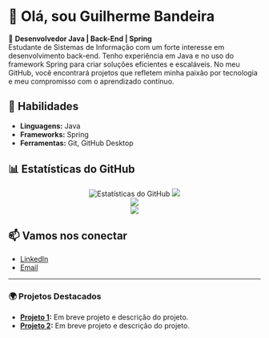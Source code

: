# 👋 Olá, sou Guilherme Bandeira

🚀 **Desenvolvedor Java | Back-End | Spring**  
Estudante de Sistemas de Informação com um forte interesse em desenvolvimento back-end. Tenho experiência em Java e no uso do framework Spring para criar soluções eficientes e escaláveis. No meu GitHub, você encontrará projetos que refletem minha paixão por tecnologia e meu compromisso com o aprendizado contínuo.

## 🔧 **Habilidades**
- **Linguagens:** Java
- **Frameworks:** Spring
- **Ferramentas:** Git, GitHub Desktop

## 📊 **Estatísticas do GitHub**

<div align="center">
  <img src="https://github-readme-stats.vercel.app/api?username=DevGuiBan&show_icons=true&theme=radical" alt="Estatísticas do GitHub" />
  <img src="https://github-readme-streak-stats.herokuapp.com/?user=DevGuiBan&theme=radical" />
</div>

<div align="center">
  <img src="https://github-readme-stats.vercel.app/api/top-langs/?username=DevGuiBan&layout=compact&theme=radical" />
</div>

<div align="center">
  <img src="https://github-profile-summary-cards.vercel.app/api/cards/profile-details?username=DevGuiBan&theme=radical" />
</div>

## 📫 **Vamos nos conectar**
- [LinkedIn](https://www.linkedin.com/in/bandeira-guilherme/)
- [Email](mailto:guibandeira290@gmail.com)

---

### 🌍 Projetos Destacados
- **[Projeto 1](link-do-repositorio):** Em breve projeto e descrição do projeto.
- **[Projeto 2](link-do-repositorio):** Em breve projeto e descrição do projeto.
